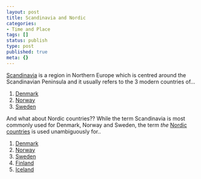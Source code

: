 ```yaml
---
layout: post
title: Scandinavia and Nordic
categories:
- Time and Place
tags: []
status: publish
type: post
published: true
meta: {}
---
```

[Scandinavia](http://en.wikipedia.org/wiki/Scandinavia) is a region in Northern Europe which is centred around the Scandinavian Peninsula and it usually refers to the 3 modern countries of...
1. [Denmark](http://en.wikipedia.org/wiki/History_of_Denmark "History of Denmark")
2. [Norway](http://en.wikipedia.org/wiki/History_of_Norway "History of Norway")
3. [Sweden](http://en.wikipedia.org/wiki/History_of_Sweden "History of Sweden")

And what about Nordic countries?? While the term Scandinavia is most commonly used for Denmark, Norway and Sweden, the term _the_ [Nordic countries](http://en.wikipedia.org/wiki/Nordic_countries "Nordic countries") is used unambiguously for..
1. [Denmark](http://en.wikipedia.org/wiki/History_of_Denmark "History of Denmark")
2. [Norway](http://en.wikipedia.org/wiki/History_of_Norway "History of Norway")
3. [Sweden](http://en.wikipedia.org/wiki/History_of_Sweden "History of Sweden")
4. [Finland](http://en.wikipedia.org/wiki/History_of_Finland "History of Finland")
5. [Iceland](http://en.wikipedia.org/wiki/History_of_Iceland "History of Iceland")
